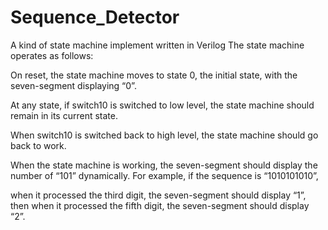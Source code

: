 # Sequence_Detector
A kind of state machine implement written in Verilog 
The state machine operates as follows:

On reset, the state machine moves to state 0, the initial state, with the seven-segment displaying “0”. 

At any state, if switch10 is switched to low level, the state machine should remain in its current state. 

When switch10 is switched back to high level, the state machine should go back to work.

When the state machine is working, the seven-segment should display the number of “101” dynamically. For example, if the sequence is “1010101010”, 

when it processed the third digit, the seven-segment should display “1”, then when it processed the fifth digit, the seven-segment should display “2”.
